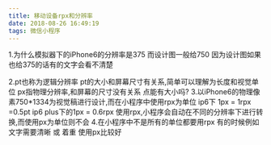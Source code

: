 ```yaml
---
title: 移动设备rpx和分辨率
date: 2018-08-26 16:49:19
tags: 微信小程序
---
```

1.为什么模拟器下的iPhone6的分辨率是375 而设计图一般给750
  因为设计图如果也给375的话有的文字会看不清楚
  <!-- more -->
2.pt也称为逻辑分辨率 pt的大小和屏幕尺寸有关系,简单可以理解为长度和视觉单位 px指物理分辨率,和屏幕的尺寸没有关系 点能有大小吗?
3.以iPhone6的物理像素750*1334为视觉稿进行设计,而在小程序中使用rpx为单位  ip6下 1px = 1rpx =0.5pt ip6 plus下的1px = 0.6rpx
使用rpx,小程序会自动在不同的分辨率下进行转换,而使用px为单位则不会
4.在小程序中不是所有的单位都要用rpx 有的时候例如文字需要清晰 或 着重 使用px比较好